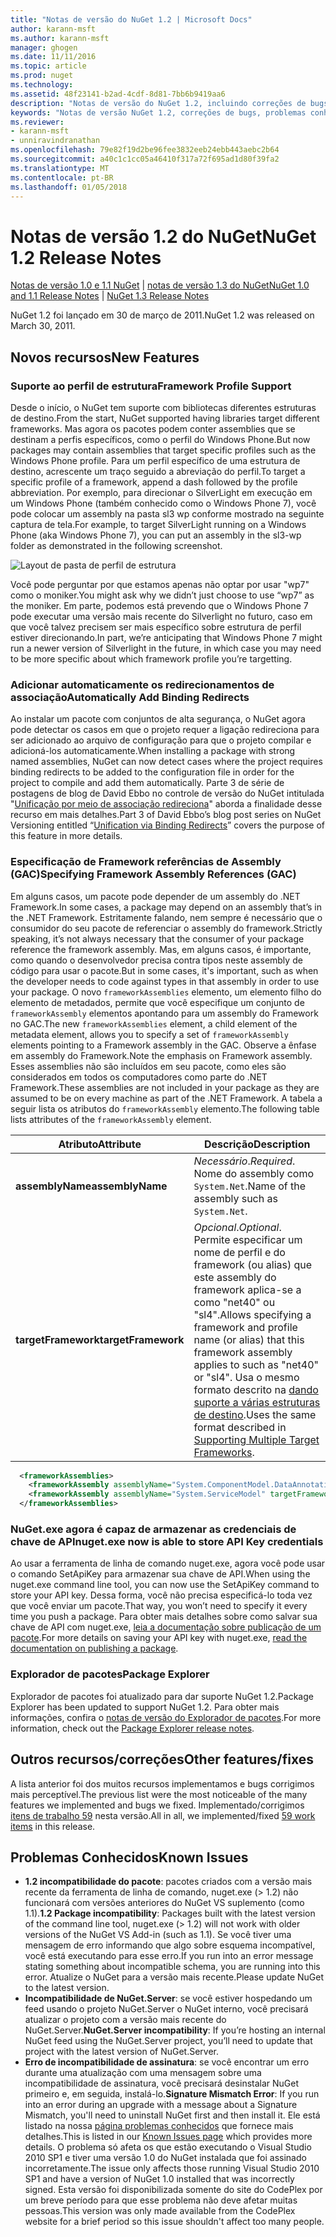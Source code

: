 ```yaml
---
title: "Notas de versão do NuGet 1.2 | Microsoft Docs"
author: karann-msft
ms.author: karann-msft
manager: ghogen
ms.date: 11/11/2016
ms.topic: article
ms.prod: nuget
ms.technology: 
ms.assetid: 48f23141-b2ad-4cdf-8d81-7bb6b9419aa6
description: "Notas de versão do NuGet 1.2, incluindo correções de bugs, problemas conhecidos, recursos adicionados e DCRs."
keywords: "Notas de versão NuGet 1.2, correções de bugs, problemas conhecidos, adicionaram recursos, DCRs"
ms.reviewer:
- karann-msft
- unniravindranathan
ms.openlocfilehash: 79e82f19d2be96fee3832eeb24ebb443aebc2b64
ms.sourcegitcommit: a40c1c1cc05a46410f317a72f695ad1d80f39fa2
ms.translationtype: MT
ms.contentlocale: pt-BR
ms.lasthandoff: 01/05/2018
---
```

# <a name="nuget-12-release-notes"></a><span data-ttu-id="a5c1d-104">Notas de versão 1.2 do NuGet</span><span class="sxs-lookup"><span data-stu-id="a5c1d-104">NuGet 1.2 Release Notes</span></span>

<span data-ttu-id="a5c1d-105">[Notas de versão 1.0 e 1.1 NuGet](../release-notes/nuget-1.1.md) | [notas de versão 1.3 do NuGet](../release-notes/nuget-1.3.md)</span><span class="sxs-lookup"><span data-stu-id="a5c1d-105">[NuGet 1.0 and 1.1 Release Notes](../release-notes/nuget-1.1.md) | [NuGet 1.3 Release Notes](../release-notes/nuget-1.3.md)</span></span>

<span data-ttu-id="a5c1d-106">NuGet 1.2 foi lançado em 30 de março de 2011.</span><span class="sxs-lookup"><span data-stu-id="a5c1d-106">NuGet 1.2 was released on March 30, 2011.</span></span>

## <a name="new-features"></a><span data-ttu-id="a5c1d-107">Novos recursos</span><span class="sxs-lookup"><span data-stu-id="a5c1d-107">New Features</span></span>

### <a name="framework-profile-support"></a><span data-ttu-id="a5c1d-108">Suporte ao perfil de estrutura</span><span class="sxs-lookup"><span data-stu-id="a5c1d-108">Framework Profile Support</span></span>

<span data-ttu-id="a5c1d-109">Desde o início, o NuGet tem suporte com bibliotecas diferentes estruturas de destino.</span><span class="sxs-lookup"><span data-stu-id="a5c1d-109">From the start, NuGet supported having libraries target different frameworks.</span></span> <span data-ttu-id="a5c1d-110">Mas agora os pacotes podem conter assemblies que se destinam a perfis específicos, como o perfil do Windows Phone.</span><span class="sxs-lookup"><span data-stu-id="a5c1d-110">But now packages may contain assemblies that target specific profiles such as the Windows Phone profile.</span></span> <span data-ttu-id="a5c1d-111">Para um perfil específico de uma estrutura de destino, acrescente um traço seguido a abreviação do perfil.</span><span class="sxs-lookup"><span data-stu-id="a5c1d-111">To target a specific profile of a framework, append a dash followed by the profile abbreviation.</span></span> <span data-ttu-id="a5c1d-112">Por exemplo, para direcionar o SilverLight em execução em um Windows Phone (também conhecido como o Windows Phone 7), você pode colocar um assembly na pasta sl3 wp conforme mostrado na seguinte captura de tela.</span><span class="sxs-lookup"><span data-stu-id="a5c1d-112">For example, to target SilverLight running on a Windows Phone (aka Windows Phone 7), you can put an assembly in the sl3-wp folder as demonstrated in the following screenshot.</span></span>

![Layout de pasta de perfil de estrutura](./media/framework-profile-support.png)

<span data-ttu-id="a5c1d-114">Você pode perguntar por que estamos apenas não optar por usar "wp7" como o moniker.</span><span class="sxs-lookup"><span data-stu-id="a5c1d-114">You might ask why we didn’t just choose to use “wp7” as the moniker.</span></span> <span data-ttu-id="a5c1d-115">Em parte, podemos está prevendo que o Windows Phone 7 pode executar uma versão mais recente do Silverlight no futuro, caso em que você talvez precisem ser mais específico sobre estrutura de perfil estiver direcionando.</span><span class="sxs-lookup"><span data-stu-id="a5c1d-115">In part, we’re anticipating that Windows Phone 7 might run a newer version of Silverlight in the future, in which case you may need to be more specific about which framework profile you’re targetting.</span></span>

### <a name="automatically-add-binding-redirects"></a><span data-ttu-id="a5c1d-116">Adicionar automaticamente os redirecionamentos de associação</span><span class="sxs-lookup"><span data-stu-id="a5c1d-116">Automatically Add Binding Redirects</span></span>

<span data-ttu-id="a5c1d-117">Ao instalar um pacote com conjuntos de alta segurança, o NuGet agora pode detectar os casos em que o projeto requer a ligação redireciona para ser adicionado ao arquivo de configuração para que o projeto compilar e adicioná-los automaticamente.</span><span class="sxs-lookup"><span data-stu-id="a5c1d-117">When installing a package with strong named assemblies, NuGet can now detect cases where the project requires binding redirects to be added to the configuration file in order for the project to compile and add them automatically.</span></span> <span data-ttu-id="a5c1d-118">Parte 3 de série de postagens de blog de David Ebbo no controle de versão do NuGet intitulada "[Unificação por meio de associação redireciona](http://blog.davidebbo.com/2011/01/nuget-versioning-part-3-unification-via.html)" aborda a finalidade desse recurso em mais detalhes.</span><span class="sxs-lookup"><span data-stu-id="a5c1d-118">Part 3 of David Ebbo’s blog post series on NuGet Versioning entitled “[Unification via Binding Redirects](http://blog.davidebbo.com/2011/01/nuget-versioning-part-3-unification-via.html)” covers the purpose of this feature in more details.</span></span>

<a name="framework-assembly-refs"></a>

### <a name="specifying-framework-assembly-references-gac"></a><span data-ttu-id="a5c1d-119">Especificação de Framework referências de Assembly (GAC)</span><span class="sxs-lookup"><span data-stu-id="a5c1d-119">Specifying Framework Assembly References (GAC)</span></span>

<span data-ttu-id="a5c1d-120">Em alguns casos, um pacote pode depender de um assembly do .NET Framework.</span><span class="sxs-lookup"><span data-stu-id="a5c1d-120">In some cases, a package may depend on an assembly that’s in the .NET Framework.</span></span> <span data-ttu-id="a5c1d-121">Estritamente falando, nem sempre é necessário que o consumidor do seu pacote de referenciar o assembly do framework.</span><span class="sxs-lookup"><span data-stu-id="a5c1d-121">Strictly speaking, it’s not always necessary that the consumer of your package reference the framework assembly.</span></span> <span data-ttu-id="a5c1d-122">Mas, em alguns casos, é importante, como quando o desenvolvedor precisa contra tipos neste assembly de código para usar o pacote.</span><span class="sxs-lookup"><span data-stu-id="a5c1d-122">But in some cases, it's important, such as when the developer needs to code against types in that assembly in order to use your package.</span></span> <span data-ttu-id="a5c1d-123">O novo `frameworkAssemblies` elemento, um elemento filho do elemento de metadados, permite que você especifique um conjunto de `frameworkAssembly` elementos apontando para um assembly do Framework no GAC.</span><span class="sxs-lookup"><span data-stu-id="a5c1d-123">The new `frameworkAssemblies` element, a child element of the metadata element, allows you to specify a set of `frameworkAssembly` elements pointing to a Framework assembly in the GAC.</span></span> <span data-ttu-id="a5c1d-124">Observe a ênfase em assembly do Framework.</span><span class="sxs-lookup"><span data-stu-id="a5c1d-124">Note the emphasis on Framework assembly.</span></span>
<span data-ttu-id="a5c1d-125">Esses assemblies não são incluídos em seu pacote, como eles são considerados em todos os computadores como parte do .NET Framework.</span><span class="sxs-lookup"><span data-stu-id="a5c1d-125">These assemblies are not included in your package as they are assumed to be on every machine  as part of the .NET Framework.</span></span> <span data-ttu-id="a5c1d-126">A tabela a seguir lista os atributos do `frameworkAssembly` elemento.</span><span class="sxs-lookup"><span data-stu-id="a5c1d-126">The following table lists attributes of the `frameworkAssembly` element.</span></span>


|<span data-ttu-id="a5c1d-127">Atributo</span><span class="sxs-lookup"><span data-stu-id="a5c1d-127">Attribute</span></span> |<span data-ttu-id="a5c1d-128">Descrição</span><span class="sxs-lookup"><span data-stu-id="a5c1d-128">Description</span></span>|
|----------------|-----------|
|<span data-ttu-id="a5c1d-129">**assemblyName**</span><span class="sxs-lookup"><span data-stu-id="a5c1d-129">**assemblyName**</span></span>|<span data-ttu-id="a5c1d-130">*Necessário*.</span><span class="sxs-lookup"><span data-stu-id="a5c1d-130">*Required*.</span></span> <span data-ttu-id="a5c1d-131">Nome do assembly como `System.Net`.</span><span class="sxs-lookup"><span data-stu-id="a5c1d-131">Name of the assembly such as `System.Net`.</span></span>|
|<span data-ttu-id="a5c1d-132">**targetFramework**</span><span class="sxs-lookup"><span data-stu-id="a5c1d-132">**targetFramework**</span></span>|<span data-ttu-id="a5c1d-133">*Opcional*.</span><span class="sxs-lookup"><span data-stu-id="a5c1d-133">*Optional*.</span></span> <span data-ttu-id="a5c1d-134">Permite especificar um nome de perfil e do framework (ou alias) que este assembly do framework aplica-se a como "net40" ou "sl4".</span><span class="sxs-lookup"><span data-stu-id="a5c1d-134">Allows specifying a framework and profile name (or alias) that this framework assembly applies to such as "net40" or "sl4".</span></span> <span data-ttu-id="a5c1d-135">Usa o mesmo formato descrito na [dando suporte a várias estruturas de destino](../create-packages/supporting-multiple-target-frameworks.md).</span><span class="sxs-lookup"><span data-stu-id="a5c1d-135">Uses the same format described in [Supporting Multiple Target Frameworks](../create-packages/supporting-multiple-target-frameworks.md).</span></span>|

```xml
  <frameworkAssemblies>
    <frameworkAssembly assemblyName="System.ComponentModel.DataAnnotations" targetFramework="net40" />
    <frameworkAssembly assemblyName="System.ServiceModel" targetFramework="net40" />
  </frameworkAssemblies>
```

### <a name="nugetexe-now-is-able-to-store-api-key-credentials"></a><span data-ttu-id="a5c1d-136">NuGet.exe agora é capaz de armazenar as credenciais de chave de API</span><span class="sxs-lookup"><span data-stu-id="a5c1d-136">nuget.exe now is able to store API Key credentials</span></span>

<span data-ttu-id="a5c1d-137">Ao usar a ferramenta de linha de comando nuget.exe, agora você pode usar o comando SetApiKey para armazenar sua chave de API.</span><span class="sxs-lookup"><span data-stu-id="a5c1d-137">When using the nuget.exe command line tool, you can now use the SetApiKey command to store your API key.</span></span> <span data-ttu-id="a5c1d-138">Dessa forma, você não precisa especificá-lo toda vez que você enviar um pacote.</span><span class="sxs-lookup"><span data-stu-id="a5c1d-138">That way, you won’t need to specify it every time you push a package.</span></span> <span data-ttu-id="a5c1d-139">Para obter mais detalhes sobre como salvar sua chave de API com nuget.exe, [leia a documentação sobre publicação de um pacote](../create-packages/publish-a-package.md).</span><span class="sxs-lookup"><span data-stu-id="a5c1d-139">For more details on saving your API key with nuget.exe, [read the documentation on publishing a package](../create-packages/publish-a-package.md).</span></span>

### <a name="package-explorer"></a><span data-ttu-id="a5c1d-140">Explorador de pacotes</span><span class="sxs-lookup"><span data-stu-id="a5c1d-140">Package Explorer</span></span>
<span data-ttu-id="a5c1d-141">Explorador de pacotes foi atualizado para dar suporte NuGet 1.2.</span><span class="sxs-lookup"><span data-stu-id="a5c1d-141">Package Explorer has been updated to support NuGet 1.2.</span></span> <span data-ttu-id="a5c1d-142">Para obter mais informações, confira o [notas de versão do Explorador de pacotes](http://nuget.codeplex.com/wikipage?title=New%20features%20in%20NuGet%20Package%20Explorer%201.0).</span><span class="sxs-lookup"><span data-stu-id="a5c1d-142">For more information, check out the [Package Explorer release notes](http://nuget.codeplex.com/wikipage?title=New%20features%20in%20NuGet%20Package%20Explorer%201.0).</span></span>

## <a name="other-featuresfixes"></a><span data-ttu-id="a5c1d-143">Outros recursos/correções</span><span class="sxs-lookup"><span data-stu-id="a5c1d-143">Other features/fixes</span></span>

<span data-ttu-id="a5c1d-144">A lista anterior foi dos muitos recursos implementamos e bugs corrigimos mais perceptível.</span><span class="sxs-lookup"><span data-stu-id="a5c1d-144">The previous list were the most noticeable of the many features we implemented and bugs we fixed.</span></span> <span data-ttu-id="a5c1d-145">Implementado/corrigimos [itens de trabalho 59](http://nuget.codeplex.com/workitem/list/advanced?keyword=&status=All&type=All&priority=All&release=NuGet%201.2&assignedTo=All&component=All&sortField=Votes&sortDirection=Descending&page=0) nesta versão.</span><span class="sxs-lookup"><span data-stu-id="a5c1d-145">All in all, we implemented/fixed [59 work items](http://nuget.codeplex.com/workitem/list/advanced?keyword=&status=All&type=All&priority=All&release=NuGet%201.2&assignedTo=All&component=All&sortField=Votes&sortDirection=Descending&page=0) in this release.</span></span>

## <a name="known-issues"></a><span data-ttu-id="a5c1d-146">Problemas Conhecidos</span><span class="sxs-lookup"><span data-stu-id="a5c1d-146">Known Issues</span></span>

* <span data-ttu-id="a5c1d-147">**1.2 incompatibilidade do pacote**: pacotes criados com a versão mais recente da ferramenta de linha de comando, nuget.exe (> 1.2) não funcionará com versões anteriores do NuGet VS suplemento (como 1.1).</span><span class="sxs-lookup"><span data-stu-id="a5c1d-147">**1.2 Package incompatibility**: Packages built with the latest version of the command line tool, nuget.exe (> 1.2) will not work with older versions of the NuGet VS Add-in (such as 1.1).</span></span> <span data-ttu-id="a5c1d-148">Se você tiver uma mensagem de erro informando que algo sobre esquema incompatível, você está executando para esse erro.</span><span class="sxs-lookup"><span data-stu-id="a5c1d-148">If you run into an error message stating something about incompatible schema, you are running into this error.</span></span> <span data-ttu-id="a5c1d-149">Atualize o NuGet para a versão mais recente.</span><span class="sxs-lookup"><span data-stu-id="a5c1d-149">Please update NuGet to the latest version.</span></span>
* <span data-ttu-id="a5c1d-150">**Incompatibilidade de NuGet.Server**: se você estiver hospedando um feed usando o projeto NuGet.Server o NuGet interno, você precisará atualizar o projeto com a versão mais recente do NuGet.Server.</span><span class="sxs-lookup"><span data-stu-id="a5c1d-150">**NuGet.Server incompatibility**: If you’re hosting an internal NuGet feed using the NuGet.Server project, you’ll need to update that project with the latest version of NuGet.Server.</span></span>
* <span data-ttu-id="a5c1d-151">**Erro de incompatibilidade de assinatura**: se você encontrar um erro durante uma atualização com uma mensagem sobre uma incompatibilidade de assinatura, você precisará desinstalar NuGet primeiro e, em seguida, instalá-lo.</span><span class="sxs-lookup"><span data-stu-id="a5c1d-151">**Signature Mismatch Error**: If you run into an error during an upgrade with a message about a Signature Mismatch, you'll need to uninstall NuGet first and then install it.</span></span> <span data-ttu-id="a5c1d-152">Ele está listado na nossa [página problemas conhecidos](../release-notes/Known-Issues.md) que fornece mais detalhes.</span><span class="sxs-lookup"><span data-stu-id="a5c1d-152">This is listed in our [Known Issues page](../release-notes/Known-Issues.md) which provides more details.</span></span> <span data-ttu-id="a5c1d-153">O problema só afeta os que estão executando o Visual Studio 2010 SP1 e tiver uma versão 1.0 do NuGet instalada que foi assinado incorretamente.</span><span class="sxs-lookup"><span data-stu-id="a5c1d-153">The issue only affects those running Visual Studio 2010 SP1 and have a version of NuGet 1.0 installed that was incorrectly signed.</span></span> <span data-ttu-id="a5c1d-154">Esta versão foi disponibilizada somente do site do CodePlex por um breve período para que esse problema não deve afetar muitas pessoas.</span><span class="sxs-lookup"><span data-stu-id="a5c1d-154">This version was only made available from the CodePlex website for a brief period so this issue shouldn't affect too many people.</span></span>
